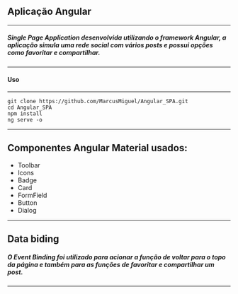## Aplicação Angular 
---
##### Single Page Application desenvolvida utilizando o framework Angular, a aplicação simula uma rede social com vários posts e possui opções como favoritar e compartilhar.
---
####             Uso
---
    git clone https://github.com/MarcusMiguel/Angular_SPA.git
    cd Angular_SPA
    npm install
    ng serve -o    
---


## Componentes Angular Material usados:
-   Toolbar
-   Icons
-   Badge
-   Card
-   FormField
-   Button
-   Dialog
---
## Data biding
#####   O Event Binding foi utilizado para acionar a função de voltar para o topo da página e também para  as funções de favoritar e compartilhar um post.
---
